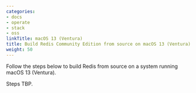 ```yaml
---
categories:
- docs
- operate
- stack
- oss
linkTitle: macOS 13 (Ventura)
title: Build Redis Community Edition from source on macOS 13 (Ventura)
weight: 50
---
```


Follow the steps below to build Redis from source on a system running macOS 13 (Ventura).

Steps TBP.
